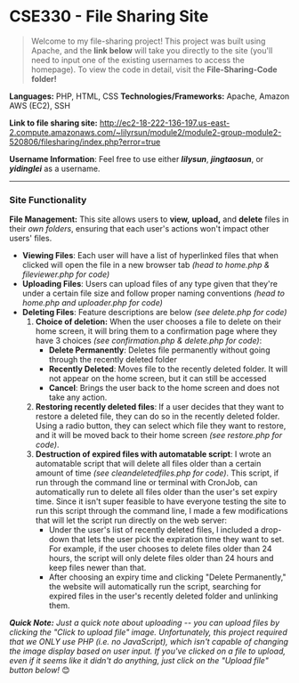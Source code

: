 # CSE330 - File Sharing Site
> Welcome to my file-sharing project! This project was built using Apache, and the **link below** will take you directly to the site (you'll need to input one of the existing usernames to access the homepage). To view the code in detail, visit the **File-Sharing-Code folder!**

**Languages:** PHP, HTML, CSS
**Technologies/Frameworks:** Apache, Amazon AWS (EC2), SSH

**Link to file sharing site:** http://ec2-18-222-136-197.us-east-2.compute.amazonaws.com/~lilyrsun/module2/module2-group-module2-520806/filesharing/index.php?error=true

**Username Information**: Feel free to use either **_lilysun_**, **_jingtaosun_**, or **_yidinglei_** as a username.

****
### Site Functionality
**File Management:** This site allows users to **view,** **upload,** and **delete** files in their _own folders_, ensuring that each user's actions won't impact other users' files.
- **Viewing Files**: Each user will have a list of hyperlinked files that when clicked will open the file in a new browser tab _(head to home.php & fileviewer.php for code)_
- **Uploading Files**: Users can upload files of any type given that they're under a certain file size and follow proper naming conventions _(head to home.php and uploader.php for code)_
- **Deleting Files**: Feature descriptions are below _(see delete.php for code)_
    1. **Choice of deletion:** When the user chooses a file to delete on their home screen, it will bring them to a confirmation page where they have 3 choices _(see confirmation.php & delete.php for code)_:
        - **Delete Permanently**: Deletes file permanently without going through the recently deleted folder
        - **Recently Deleted**: Moves file to the recently deleted folder. It will not appear on the home screen, but it can still be accessed 
        - **Cancel**: Brings the user back to the home screen and does not take any action.
    2. **Restoring recently deleted files**: If a user decides that they want to restore a deleted file, they can do so in the recently deleted folder. Using a radio button, they can select which file they want to restore, and it will be moved back to their home screen _(see restore.php for code)_.
    3. **Destruction of expired files with automatable script**: I wrote an automatable script that will delete all files older than a certain amount of time _(see cleandeletedfiles.php for code)_. This script, if run through the command line or terminal with CronJob, can automatically run to delete all files older than the user's set expiry time. Since it isn't super feasible to have everyone testing the site to run this script through the command line, I made a few modifications that will let the script run directly on the web server:
        - Under the user's list of recently deleted files, I included a drop-down that lets the user pick the expiration time they want to set. For example, if the user chooses to delete files older than 24 hours, the script will only delete files older than 24 hours and keep files newer than that.
        - After choosing an expiry time and clicking "Delete Permanently," the website will automatically run the script, searching for expired files in the user's recently deleted folder and unlinking them.

_**Quick Note:** Just a quick note about uploading -- you can upload files by clicking the "Click to upload file" image. Unfortunately, this project required that we ONLY use PHP (i.e. no JavaScript), which isn't capable of changing the image display based on user input. If you've clicked on a file to upload, even if it seems like it didn't do anything, just click on the "Upload file" button below!_ 😊
